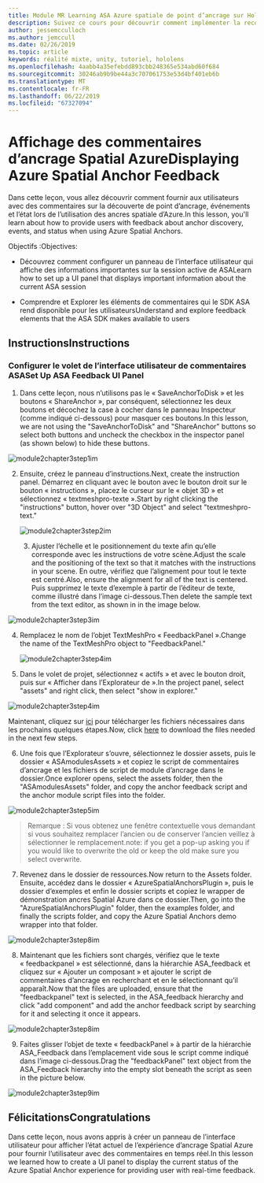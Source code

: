 ```yaml
---
title: Module MR Learning ASA Azure spatiale de point d’ancrage sur HoloLens 2
description: Suivez ce cours pour découvrir comment implémenter la reconnaissance faciale Azure au sein d’une application de réalité mixte.
author: jessemcculloch
ms.author: jemccull
ms.date: 02/26/2019
ms.topic: article
keywords: réalité mixte, unity, tutoriel, hololens
ms.openlocfilehash: 4aabb4a35efebdd893cbb248365e534abd60f684
ms.sourcegitcommit: 30246ab9b9be44a3c707061753e53d4bf401eb6b
ms.translationtype: MT
ms.contentlocale: fr-FR
ms.lasthandoff: 06/22/2019
ms.locfileid: "67327094"
---
```

# <a name="displaying-azure-spatial-anchor-feedback"></a><span data-ttu-id="d5740-104">Affichage des commentaires d’ancrage Spatial Azure</span><span class="sxs-lookup"><span data-stu-id="d5740-104">Displaying Azure Spatial Anchor Feedback</span></span>

<span data-ttu-id="d5740-105">Dans cette leçon, vous allez découvrir comment fournir aux utilisateurs avec des commentaires sur la découverte de point d’ancrage, événements et l’état lors de l’utilisation des ancres spatiale d’Azure.</span><span class="sxs-lookup"><span data-stu-id="d5740-105">In this lesson, you'll learn about how to provide users with feedback about anchor discovery, events, and status when using Azure Spatial Anchors.</span></span>

<span data-ttu-id="d5740-106">Objectifs :</span><span class="sxs-lookup"><span data-stu-id="d5740-106">Objectives:</span></span>

* <span data-ttu-id="d5740-107">Découvrez comment configurer un panneau de l’interface utilisateur qui affiche des informations importantes sur la session active de ASA</span><span class="sxs-lookup"><span data-stu-id="d5740-107">Learn how to set up a UI panel that displays important information about the current ASA session</span></span>

* <span data-ttu-id="d5740-108">Comprendre et Explorer les éléments de commentaires qui le SDK ASA rend disponible pour les utilisateurs</span><span class="sxs-lookup"><span data-stu-id="d5740-108">Understand and explore feedback elements that the ASA SDK makes available to users</span></span>

  

## <a name="instructions"></a><span data-ttu-id="d5740-109">Instructions</span><span class="sxs-lookup"><span data-stu-id="d5740-109">Instructions</span></span>

### <a name="set-up-asa-feedback-ui-panel"></a><span data-ttu-id="d5740-110">Configurer le volet de l’interface utilisateur de commentaires ASA</span><span class="sxs-lookup"><span data-stu-id="d5740-110">Set Up ASA Feedback UI Panel</span></span>

1. <span data-ttu-id="d5740-111">Dans cette leçon, nous n’utilisons pas le « SaveAnchorToDisk » et les boutons « ShareAnchor », par conséquent, sélectionnez les deux boutons et décochez la case à cocher dans le panneau Inspecteur (comme indiqué ci-dessous) pour masquer ces boutons.</span><span class="sxs-lookup"><span data-stu-id="d5740-111">In this lesson, we are not using the "SaveAnchorToDisk" and "ShareAnchor" buttons so select both buttons and uncheck the checkbox in the inspector panel (as shown below) to hide these buttons.</span></span>
   

![module2chapter3step1im](images/module2chapter3step1im.PNG)

2. <span data-ttu-id="d5740-113">Ensuite, créez le panneau d’instructions.</span><span class="sxs-lookup"><span data-stu-id="d5740-113">Next, create the instruction panel.</span></span> <span data-ttu-id="d5740-114">Démarrez en cliquant avec le bouton avec le bouton droit sur le bouton « instructions », placez le curseur sur le « objet 3D » et sélectionnez « textmeshpro-texte ».</span><span class="sxs-lookup"><span data-stu-id="d5740-114">Start by right clicking the "instructions" button, hover over "3D Object" and select "textmeshpro-text."</span></span>

   

   ![module2chapter3step2im](images/module2chapter3step2im.PNG)

   3. <span data-ttu-id="d5740-116">Ajuster l’échelle et le positionnement du texte afin qu’elle corresponde avec les instructions de votre scène.</span><span class="sxs-lookup"><span data-stu-id="d5740-116">Adjust the scale and the positioning of the text so that it matches with the instructions in your scene.</span></span> <span data-ttu-id="d5740-117">En outre, vérifiez que l’alignement pour tout le texte est centré.</span><span class="sxs-lookup"><span data-stu-id="d5740-117">Also, ensure the alignment for all of the text is centered.</span></span> <span data-ttu-id="d5740-118">Puis supprimez le texte d’exemple à partir de l’éditeur de texte, comme illustré dans l’image ci-dessous.</span><span class="sxs-lookup"><span data-stu-id="d5740-118">Then delete the sample text from the text editor, as shown in in the image below.</span></span>


![module2chapter3step3im](images/module2chapter3step3im.PNG)

4. <span data-ttu-id="d5740-120">Remplacez le nom de l’objet TextMeshPro « FeedbackPanel ».</span><span class="sxs-lookup"><span data-stu-id="d5740-120">Change the name of the TextMeshPro object to "FeedbackPanel."</span></span>
   
   ![module2chapter3step4im](images/module2chapter3step4im.PNG)
   
5. <span data-ttu-id="d5740-122">Dans le volet de projet, sélectionnez « actifs » et avec le bouton droit, puis sur « Afficher dans l’Explorateur de ».</span><span class="sxs-lookup"><span data-stu-id="d5740-122">In the project panel, select "assets" and right click, then select "show in explorer."</span></span>
   

![module2chapter3step4im](images/module2chapter3step5im.PNG)

<span data-ttu-id="d5740-124">Maintenant, cliquez sur [ici](https://onedrive.live.com/?authkey=%21ABXEC8PvyQu8Qd8&id=5B7335C4342BCB0E%21395636&cid=5B7335C4342BCB0E) pour télécharger les fichiers nécessaires dans les prochains quelques étapes.</span><span class="sxs-lookup"><span data-stu-id="d5740-124">Now, click [here](https://onedrive.live.com/?authkey=%21ABXEC8PvyQu8Qd8&id=5B7335C4342BCB0E%21395636&cid=5B7335C4342BCB0E) to download the files needed in the next few steps.</span></span>

6. <span data-ttu-id="d5740-125">Une fois que l’Explorateur s’ouvre, sélectionnez le dossier assets, puis le dossier « ASAmodulesAssets » et copiez le script de commentaires d’ancrage et les fichiers de script de module d’ancrage dans le dossier.</span><span class="sxs-lookup"><span data-stu-id="d5740-125">Once explorer opens, select the assets folder, then the "ASAmodulesAssets" folder, and copy the anchor feedback script and the anchor module script files into the folder.</span></span> 
   

![module2chapter3step5im](images/module2chapter3step6im.PNG)

> <span data-ttu-id="d5740-127">Remarque : Si vous obtenez une fenêtre contextuelle vous demandant si vous souhaitez remplacer l’ancien ou de conserver l’ancien veillez à sélectionner le remplacement.</span><span class="sxs-lookup"><span data-stu-id="d5740-127">note: if you get a pop-up asking you if you would like to overwrite the old or keep the old make sure you select overwrite.</span></span>

7. <span data-ttu-id="d5740-128">Revenez dans le dossier de ressources.</span><span class="sxs-lookup"><span data-stu-id="d5740-128">Now return to the Assets folder.</span></span> <span data-ttu-id="d5740-129">Ensuite, accédez dans le dossier « AzureSpatialAnchorsPlugin », puis le dossier d’exemples et enfin le dossier scripts et copiez le wrapper de démonstration ancres Spatial Azure dans ce dossier.</span><span class="sxs-lookup"><span data-stu-id="d5740-129">Then, go into the "AzureSpatialAnchorsPlugin" folder, then the examples folder, and finally the scripts folder, and copy the Azure Spatial Anchors demo wrapper into that folder.</span></span> 
   

![module2chapter3step8im](images/module2chapter3step7im.PNG)

8. <span data-ttu-id="d5740-131">Maintenant que les fichiers sont chargés, vérifiez que le texte « feedbackpanel » est sélectionné, dans la hiérarchie ASA_feedback et cliquez sur « Ajouter un composant » et ajouter le script de commentaires d’ancrage en recherchant et en le sélectionnant qu’il apparaît.</span><span class="sxs-lookup"><span data-stu-id="d5740-131">Now that the files are uploaded, ensure that the "feedbackpanel" text is selected, in the ASA_feedback hierarchy and click "add component" and add the anchor feedback script by searching for it and selecting it once it appears.</span></span> 
   
   

![module2chapter3step8im](images/module2chapter3step8im.PNG)

9. <span data-ttu-id="d5740-133">Faites glisser l’objet de texte « feedbackPanel » à partir de la hiérarchie ASA_Feedback dans l’emplacement vide sous le script comme indiqué dans l’image ci-dessous.</span><span class="sxs-lookup"><span data-stu-id="d5740-133">Drag the "feedbackPanel" text object from the ASA_Feedback hierarchy into the empty slot beneath the script as seen in the picture below.</span></span> 
   

![module2chapter3step9im](images/module2chapter3step9im.PNG)

   

## <a name="congratulations"></a><span data-ttu-id="d5740-135">Félicitations</span><span class="sxs-lookup"><span data-stu-id="d5740-135">Congratulations</span></span>

<span data-ttu-id="d5740-136">Dans cette leçon, nous avons appris à créer un panneau de l’interface utilisateur pour afficher l’état actuel de l’expérience d’ancrage Spatial Azure pour fournir l’utilisateur avec des commentaires en temps réel.</span><span class="sxs-lookup"><span data-stu-id="d5740-136">In this lesson we learned how to create a UI panel to display the current status of the Azure Spatial Anchor experience for providing user with real-time feedback.</span></span>


